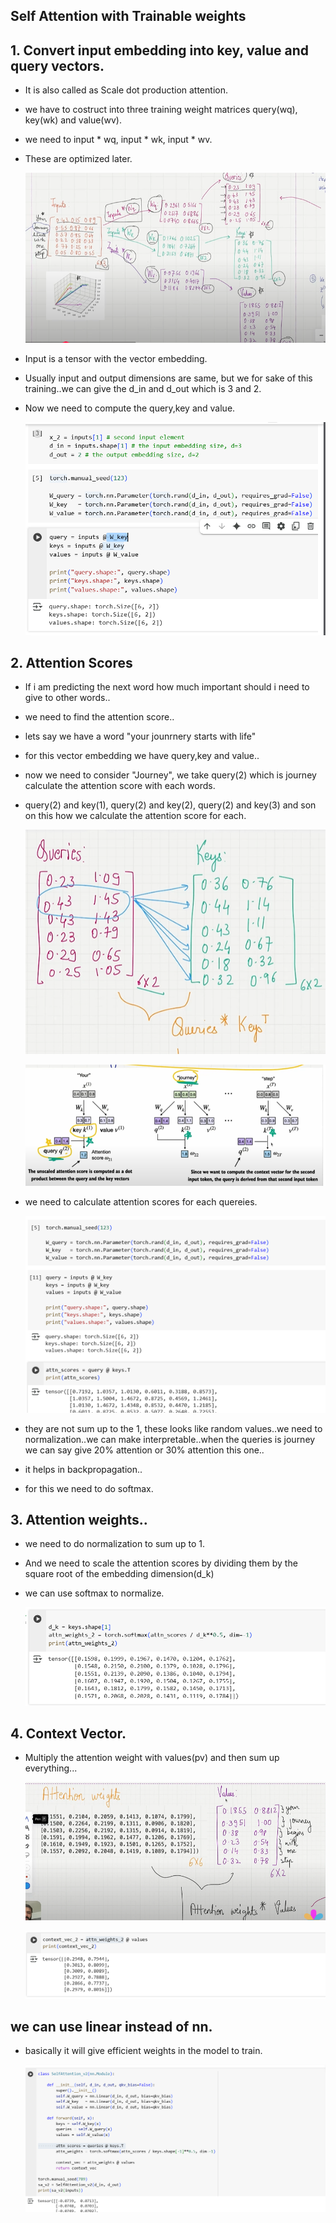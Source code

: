 ## Self Attention with Trainable weights

## 1. Convert input embedding into key, value and query vectors.

- It is also called as Scale dot production attention.
- we have to costruct into three training weight matrices  query(wq), key(wk) and value(wv).
- we need to input * wq, input * wk, input * wv.
- These are optimized later.


    ![alt text](../Images/selfAttentionTrainable.png)

- Input is a tensor with the vector embedding.
- Usually input and output dimensions are same, but we for sake of this training..we can give the d_in and d_out which is 3 and 2.
- Now we need to compute the query,key and value.


    ![alt text](../Images/keyqueryValue.png)


## 2. Attention Scores

 - If i am predicting the next word how much important should i need to give to other words..
 - we need to find the attention score..
 - lets say we have a word "your jounrnery starts with life"
 - for this vector embedding we have query,key and value..
 - now we need to consider "Journey", we take query(2) which is journey calculate the attention score with each words.
 - query(2) and key(1), query(2) and key(2), query(2) and key(3) and son on this how we calculate the attention score for each.

    ![alt text](../Images/queriesKeys.png)

    ![alt text](../Images/selfAttentionScore.png)

- we need to calculate attention scores for each quereies.

    ![alt text](../Images/attentionscoress.png)


- they are not sum up to the 1, these looks like random values..we need to normalization..we can make interpretable..when the queries is journey we can say give 20% attention or 30% attention this one..
 - it helps in backpropagation..
 - for this we need to do softmax.


## 3. Attention weights..

- we need to do normalization to sum up to 1.
- And we need to scale the attention scores by dividing them by the square root of the embedding dimension(d_k)
- we can use softmax to normalize.

    ![alt text](../Images/normAttentionweight.png)

## 4. Context Vector.

- Multiply the  attention weight with values(pv) and then sum up everything...

    ![alt text](../Images/selfAttentionContextVec.png)

    ![alt text](../Images/contextVecotorForTrainableWeights.png)

## we can use linear instead of nn.

- basically it will give efficient weights in the model to train.

    ![alt text](../Images/linearSelfAttention.png)